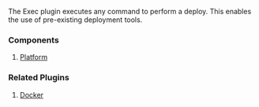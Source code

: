 The Exec plugin executes any command to perform a deploy. This enables the use
of pre-existing deployment tools.

### Components

1. [Platform](/waypoint/integrations/hashicorp/exec/latest/components/platform/exec-platform)

### Related Plugins

1. [Docker](/waypoint/integrations/hashicorp/docker)
